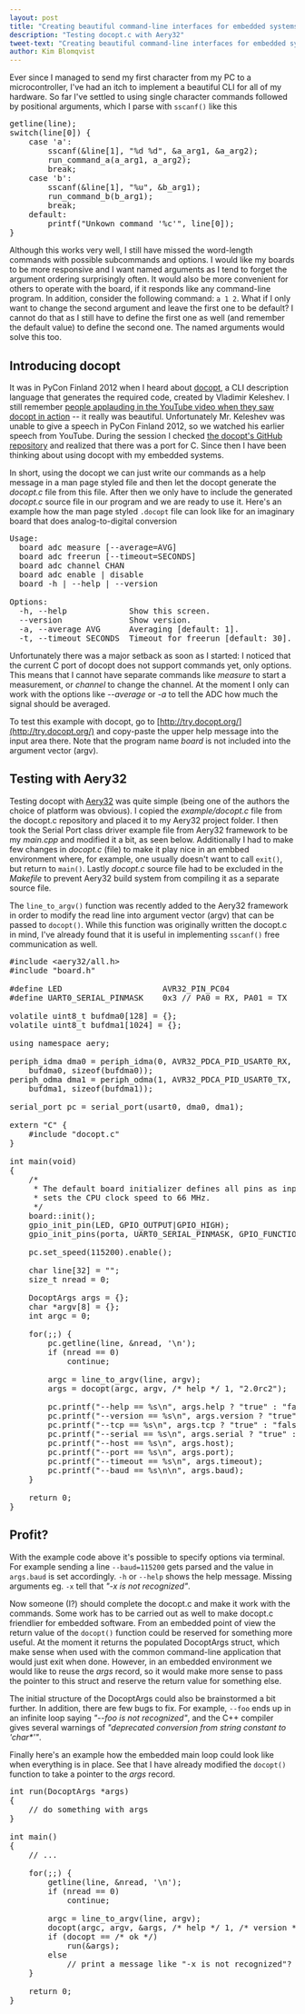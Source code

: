 ```yaml
---
layout: post
title: "Creating beautiful command-line interfaces for embedded systems&ndash;Part I: initial efforts"
description: "Testing docopt.c with Aery32"
tweet-text: "Creating beautiful command-line interfaces for embedded systems&ndash;Part I: initial efforts"
author: Kim Blomqvist
---
```


Ever since I managed to send my first character from my PC to
a microcontroller, I've had an itch to implement a beautiful
CLI for all of my hardware. So far I've settled to using single
character commands followed by positional arguments, which I parse
with `sscanf()` like this

<pre class="prettyprint lang-c">
getline(line);
switch(line[0]) {
    case 'a':
        sscanf(&line[1], "%d %d", &a_arg1, &a_arg2);
        run_command_a(a_arg1, a_arg2);
        break;
    case 'b':
        sscanf(&line[1], "%u", &b_arg1);
        run_command_b(b_arg1);
        break;
    default:
        printf("Unkown command '%c'", line[0]);
}
</pre>

Although this works very well, I still have missed the word-length commands with
possible subcommands and options. I would like my boards to be more responsive and I
want named arguments as I tend to forget the argument ordering surprisingly often.
It would also be more convenient for others to operate with the board, if it responds like any
command-line program. In addition, consider the following command: `a 1 2`. What if I only want
to change the second argument and leave the first one to be default?
I cannot do that as I still have to define the first one as well (and remember the default value)
to define the second one. The named arguments would solve this too.

Introducing docopt
------------------
It was in PyCon Finland 2012 when
I heard about [docopt](http://docopt.org/), a CLI description language that
generates the required code, created by Vladimir Keleshev. I still remember
[people applauding in the YouTube video when they saw docopt in action](http://www.youtube.com/watch?v=pXhcPJK5cMc&feature=player_detailpage#t=417s)
-- it really was beautiful. Unfortunately Mr. Keleshev
was unable to give a speech in PyCon Finland 2012, so we watched his
earlier speech from YouTube. During the session I checked [the docopt's
GitHub repository](https://github.com/docopt/docopt.c) and realized that
there was a port for C. Since then I have been thinking about using docopt
with my embedded systems.

In short, using the docopt we can just write our commands as a
help message in a man page styled file and then let the docopt generate
the *docopt.c* file from this file. After then we only have to include
the generated *docopt.c* source file in our program and we are ready to use it.
Here's an example how the man page styled `.docopt` file can look like
for an imaginary board that does analog-to-digital conversion

<pre>
Usage:
  board adc measure [--average=AVG]
  board adc freerun [--timeout=SECONDS]
  board adc channel CHAN
  board adc enable | disable
  board -h | --help | --version

Options:
  -h, --help             Show this screen.
  --version              Show version.
  -a, --average AVG      Averaging [default: 1].
  -t, --timeout SECONDS  Timeout for freerun [default: 30].
</pre>

Unfortunately there was a major setback as soon as I started: I noticed
that the current C port of docopt does not support commands yet, only
options. This means that I cannot have separate commands like *measure*
to start a measurement, or *channel* to change the channel. At the
moment I only can work with the options like *--average* or *-a* to tell
the ADC how much the signal should be averaged.

To test this example with docopt, go to [http://try.docopt.org/](http://try.docopt.org/)
and copy-paste the upper help message into the input area there. Note that the program
name *board* is not included into the argument vector (argv).

Testing with Aery32
-------------------
Testing docopt with [Aery32](http://www.aery32.com) was quite simple
(being one of the authors the choice of platform was obvious). I copied
the *example/docopt.c* file from the docopt.c repository and placed it
to my Aery32 project folder. I then took the Serial Port class driver
example file from Aery32 framework to be my *main.cpp* and modified
it a bit, as seen below. Additionally I had to make few changes in
*docopt.c* (file) to make it play nice in an embbed environment where,
for example, one usually doesn't want to call `exit()`, but return to
`main()`. Lastly *docopt.c* source file had to be excluded in the *Makefile*
to prevent Aery32 build system from compiling it as a separate source file.

The `line_to_argv()` function was recently added to the Aery32 framework
in order to modify the read line into argument vector (argv) that can be
passed to `docopt()`. While this function was originally written the
docopt.c in mind, I've already found that it is useful in implementing
`sscanf()` free communication as well.

<pre class="prettyprint lang-c">
#include &lt;aery32/all.h&gt;
#include "board.h"

#define LED                     AVR32_PIN_PC04
#define UART0_SERIAL_PINMASK    0x3 // PA0 = RX, PA01 = TX

volatile uint8_t bufdma0[128] = {};
volatile uint8_t bufdma1[1024] = {};

using namespace aery;

periph_idma dma0 = periph_idma(0, AVR32_PDCA_PID_USART0_RX,
    bufdma0, sizeof(bufdma0));
periph_odma dma1 = periph_odma(1, AVR32_PDCA_PID_USART0_TX,
    bufdma1, sizeof(bufdma1));

serial_port pc = serial_port(usart0, dma0, dma1);

extern "C" {
    #include "docopt.c"
}

int main(void)
{
    /*
     * The default board initializer defines all pins as input and
     * sets the CPU clock speed to 66 MHz.
     */
    board::init();
    gpio_init_pin(LED, GPIO_OUTPUT|GPIO_HIGH);
    gpio_init_pins(porta, UART0_SERIAL_PINMASK, GPIO_FUNCTION_A);

    pc.set_speed(115200).enable();

    char line[32] = "";
    size_t nread = 0;

    DocoptArgs args = {};
    char *argv[8] = {};
    int argc = 0;

    for(;;) {
        pc.getline(line, &nread, '\n');
        if (nread == 0)
            continue;

        argc = line_to_argv(line, argv);
        args = docopt(argc, argv, /* help */ 1, "2.0rc2");

        pc.printf("--help == %s\n", args.help ? "true" : "false");
        pc.printf("--version == %s\n", args.version ? "true" : "false");
        pc.printf("--tcp == %s\n", args.tcp ? "true" : "false");
        pc.printf("--serial == %s\n", args.serial ? "true" : "false");
        pc.printf("--host == %s\n", args.host);
        pc.printf("--port == %s\n", args.port);
        pc.printf("--timeout == %s\n", args.timeout);
        pc.printf("--baud == %s\n\n", args.baud);
    }

    return 0;
}
</pre>

Profit?
-------
With the example code above it's possible to specify options via
terminal. For example sending a line `--baud=115200` gets parsed
and the value in `args.baud` is set accordingly. `-h` or `--help`
shows the help message. Missing arguments eg. `-x` tell that
*"-x is not recognized"*.

Now someone (I?) should complete the docopt.c and make it work with
the commands. Some work has to be carried out as well to make docopt.c friendlier for
embedded software. From an embedded point of view the return value of the `docopt()`
function could be reserved for something more useful. At the moment it returns
the populated DocoptArgs struct, which make sense when used with the common
command-line application that would just exit when done. However, in an
embedded environment we would like to reuse the *args* record, so it would make
more sense to pass the pointer to this struct and reserve the return value
for something else.

The initial structure of the DocoptArgs could also be brainstormed a bit further.
In addition, there are few bugs to fix. For example, `--foo` ends up in an infinite
loop saying *"--foo is not recognized"*, and the C++ compiler gives several warnings
of <em>"deprecated conversion from string constant to 'char*'"</em>.

Finally here's an example how the embedded main loop could look like when
everything is in place. See that I have already modified the `docopt()`
function to take a pointer to the *args* record.

<pre class="prettyprint lang-c">
int run(DocoptArgs *args)
{
	// do something with args
}

int main()
{
	// ...
	
	for(;;) {
		getline(line, &nread, '\n');
		if (nread == 0)
			continue;
		
		argc = line_to_argv(line, argv);
		docopt(argc, argv, &args, /* help */ 1, /* version */ "0.1");
		if (docopt == /* ok */)
			run(&args);
		else
			// print a message like "-x is not recognized"?
	}
	
	return 0;
}
</pre>
